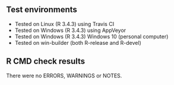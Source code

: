 ## Test environments

* Tested on Linux (R 3.4.3) using Travis CI
* Tested on Windows (R 3.4.3) using AppVeyor
* Tested on Windows (R 3.4.3) Windows 10 (personal computer)
* Tested on win-builder (both R-release and R-devel)

## R CMD check results

There were no ERRORS, WARNINGS or NOTES.